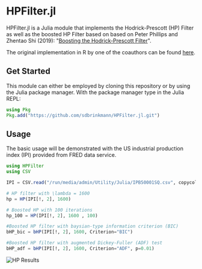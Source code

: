 HPFilter.jl
=====================

HPFilter.jl is a Julia module that implements the Hodrick-Prescott (HP) Filter as well as the 
boosted HP Filter based on based on Peter Phillips and Zhentao Shi (2019): "[Boosting the Hodrick-Prescott Filter](https://arxiv.org/abs/1905.00175)".

The original implementation in R by one of the coauthors can be found [here](https://github.com/zhentaoshi/Boosted_HP_filter).

Get Started
-----------------
This module can either be employed  by cloning this repository or by using the Julia package manager.
With the package manager type in the Julia  REPL:
```Julia
using Pkg
Pkg.add("https://github.com/sdbrinkmann/HPFilter.jl.git")
```

Usage
----------------
The basic usage will be demonstrated with the US industrial production index (IPI) provided from FRED data service.

```Julia
using HPFilter
using CSV

IPI = CSV.read("/run/media/admin/Utility/Julia/IPB50001SQ.csv", copycols=true)

# HP filter with \lambda = 1600
hp = HP(IPI[!, 2], 1600)

# Boosted HP with 100 iterations
hp_100 = HP(IPI[!, 2], 1600 , 100)

#Boosted HP filter with baysian-type information criterion (BIC)
bHP_bic = bHP(IPI[!, 2], 1600, Criterion="BIC")

#Boosted HP filter with augmented Dickey-Fuller (ADF) test 
bHP_adf = bHP(IPI[!, 2], 1600, Criterion="ADF", p=0.01)
```

![HP Results](IPI_HP.png "Plotted Results")
